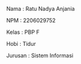 Nama    : Ratu Nadya Anjania

NPM     : 2206029752

Kelas   : PBP F

Hobi    : Tidur

Jurusan : Sistem Informasi